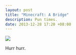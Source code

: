 ```yaml
---
layout: post
title: "Minecraft: A Bridge"
description: Pun times.
date: 2013-12-28 17:20 +08:00
---
```


![](/blog/img/Misc/minecraft-bridge.png)

Hurr hurr.